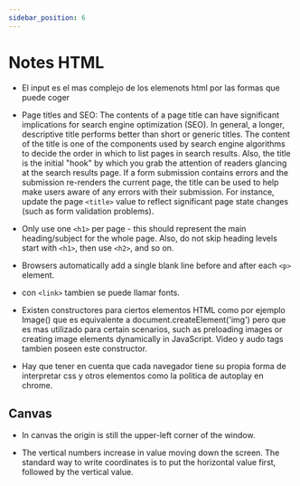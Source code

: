 ```yaml
---
sidebar_position: 6
---
```


# Notes HTML

- El input es el mas complejo de los elemenots html por las formas que puede coger

- Page titles and SEO: The contents of a page title can have significant implications for search engine optimization (SEO). In general, a longer, descriptive title performs better than short or generic titles. The content of the title is one of the components used by search engine algorithms to decide the order in which to list pages in search results. Also, the title is the initial "hook" by which you grab the attention of readers glancing at the search results page. If a form submission contains errors and the submission re-renders the current page, the title can be used to help make users aware of any errors with their submission. For instance, update the page `<title>` value to reflect significant page state changes (such as form validation problems).

- Only use one `<h1>` per page - this should represent the main heading/subject for the whole page. Also, do not skip heading levels start with `<h1>`, then use `<h2>`, and so on.

- Browsers automatically add a single blank line before and after each `<p>` element.

- con `<link>` tambien se puede llamar fonts.

- Existen constructores para ciertos elementos HTML como por ejemplo Image() que es equivalente a document.createElement('img') pero que es mas utilizado para certain scenarios, such as preloading images or creating image elements dynamically in JavaScript.
Video y audo tags tambien poseen este constructor.

- Hay que tener en cuenta que cada navegador tiene su propia forma de interpretar css y otros elementos como la politica de autoplay en chrome.

## Canvas

- In canvas the origin is still the upper-left corner of the window.

- The vertical numbers increase in value moving down the screen. The standard way to write coordinates is to put the horizontal value first, followed by the vertical value.
